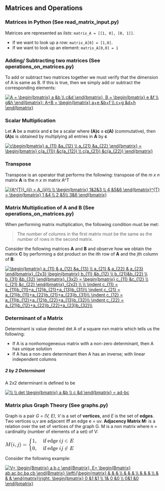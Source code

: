 ## Matrices and Operations

### Matrices in Python (See read_matrix_input.py)
Matrices are represented as _lists_:
`matrix_A = [[1, 0], [0, 1]]`.
* If we want to look up a row: `matrix_A[0] = [1,0]`.
* If we want to look up an element: `matrix_A[0,0] = 1 `


### Adding/ Subtracting two matrices (See operations_on_matrices.py)

To add or subtract two matrices together we must verify that the dimension of A is same as B. If this is true, then we simply add or subtract the corresponding elements:

<a href="https://www.codecogs.com/eqnedit.php?latex=A&space;=&space;\begin{bmatrix}&space;a&space;&b&space;\\&space;c&d&space;\end{bmatrix},&space;B&space;=&space;\begin{bmatrix}&space;e&space;&f&space;\\&space;g&h&space;\end{bmatrix}:&space;A&plus;B&space;=&space;\begin{bmatrix}&space;a&plus;e&space;&b&plus;f&space;\\&space;c&plus;g&space;&d&plus;h&space;\end{bmatrix}" target="_blank"><img src="https://latex.codecogs.com/gif.latex?A&space;=&space;\begin{bmatrix}&space;a&space;&b&space;\\&space;c&d&space;\end{bmatrix},&space;B&space;=&space;\begin{bmatrix}&space;e&space;&f&space;\\&space;g&h&space;\end{bmatrix}:&space;A&plus;B&space;=&space;\begin{bmatrix}&space;a&plus;e&space;&b&plus;f&space;\\&space;c&plus;g&space;&d&plus;h&space;\end{bmatrix}" title="A = \begin{bmatrix} a &b \\ c&d \end{bmatrix}, B = \begin{bmatrix} e &f \\ g&h \end{bmatrix}: A+B = \begin{bmatrix} a+e &b+f \\ c+g &d+h \end{bmatrix}" /></a>

### Scalar Multiplication

Let **A** be a matrix and **c** be a scalar where **(A)c = c(A)** (commutative), then **(A)c** is obtained by multiplying all entries in **A** by **c**

<a href="https://www.codecogs.com/eqnedit.php?latex=c\begin{bmatrix}&space;a_{11}&space;&a_{12}&space;\\&space;a_{21}&space;&a_{22}&space;\end{bmatrix}&space;=&space;\begin{bmatrix}&space;c(a_{11})&space;&c(a_{12})&space;\\&space;c(a_{21})&space;&c(a_{22})&space;\end{bmatrix}" target="_blank"><img src="https://latex.codecogs.com/gif.latex?c\begin{bmatrix}&space;a_{11}&space;&a_{12}&space;\\&space;a_{21}&space;&a_{22}&space;\end{bmatrix}&space;=&space;\begin{bmatrix}&space;c(a_{11})&space;&c(a_{12})&space;\\&space;c(a_{21})&space;&c(a_{22})&space;\end{bmatrix}" title="c\begin{bmatrix} a_{11} &a_{12} \\ a_{21} &a_{22} \end{bmatrix} = \begin{bmatrix} c(a_{11}) &c(a_{12}) \\ c(a_{21}) &c(a_{22}) \end{bmatrix}" /></a>


### Transpose

Transpose is an operator that performs the following: transpose of the _m x n_ matrix **A** is the _n x m_ matrix A^T

<a href="https://www.codecogs.com/eqnedit.php?latex=(A^{T})_{ij}&space;=&space;A_{ji}\\&space;\\&space;\begin{bmatrix}&space;1&2&3&space;\\&space;4&space;&5&6&space;\end{bmatrix}^{T}&space;=&space;\begin{bmatrix}&space;1&space;&4&space;\\&space;2&space;&5\\&space;3&6&space;\end{bmatrix}" target="_blank"><img src="https://latex.codecogs.com/gif.latex?(A^{T})_{ij}&space;=&space;A_{ji}\\&space;\\&space;\begin{bmatrix}&space;1&2&3&space;\\&space;4&space;&5&6&space;\end{bmatrix}^{T}&space;=&space;\begin{bmatrix}&space;1&space;&4&space;\\&space;2&space;&5\\&space;3&6&space;\end{bmatrix}" title="(A^{T})_{ij} = A_{ji}\\ \\ \begin{bmatrix} 1&2&3 \\ 4 &5&6 \end{bmatrix}^{T} = \begin{bmatrix} 1 &4 \\ 2 &5\\ 3&6 \end{bmatrix}" /></a>


### Matrix Multiplication of A and B (See operations_on_matrices.py)

When performing matrix multiplication, the following condition must be met:
> The number of columns in the first matrix must be the same as the number of rows in the second matrix.

Consider the following matrices **A** and **B** and observe how we obtain the matrix **C** by performing a dot product on the ith row of **A** and the jth column of **B**:


<a href="https://www.codecogs.com/eqnedit.php?latex=\begin{bmatrix}&space;a_{11}&space;&&space;a_{12}&space;&a_{13}&space;\\&space;a_{21}&space;&&space;a_{22}&space;&&space;a_{23}&space;\end{bmatrix}_{2x3}&space;\begin{bmatrix}&space;b_{11}&space;&b_{12}&space;\\&space;b_{21}&b_{22}&space;\\&space;b_{31}&space;&b_{32}&space;\end{bmatrix}_{3x2}&space;=&space;\begin{bmatrix}&space;c_{11}&space;&c_{12}&space;\\&space;c_{21}&space;&c_{22}&space;\end{bmatrix}_{2x2}&space;\\&space;\\&space;\indent&space;c_{11}&space;=&space;a_{11}b_{11}&plus;a_{12}b_{21}&plus;a_{13}b_{31}\\&space;\indent&space;c_{21}&space;=&space;a_{21}b_{11}&plus;a_{22}b_{21}&plus;a_{23}b_{31}\\&space;\indent&space;c_{12}&space;=&space;a_{11}b_{12}&plus;a_{12}b_{22}&plus;a_{13}b_{32}\\&space;\indent&space;c_{22}&space;=&space;a_{21}b_{12}&plus;a_{22}b_{22}&plus;a_{23}b_{32}\\" target="_blank"><img src="https://latex.codecogs.com/gif.latex?\begin{bmatrix}&space;a_{11}&space;&&space;a_{12}&space;&a_{13}&space;\\&space;a_{21}&space;&&space;a_{22}&space;&&space;a_{23}&space;\end{bmatrix}_{2x3}&space;\begin{bmatrix}&space;b_{11}&space;&b_{12}&space;\\&space;b_{21}&b_{22}&space;\\&space;b_{31}&space;&b_{32}&space;\end{bmatrix}_{3x2}&space;=&space;\begin{bmatrix}&space;c_{11}&space;&c_{12}&space;\\&space;c_{21}&space;&c_{22}&space;\end{bmatrix}_{2x2}&space;\\&space;\\&space;\indent&space;c_{11}&space;=&space;a_{11}b_{11}&plus;a_{12}b_{21}&plus;a_{13}b_{31}\\&space;\indent&space;c_{21}&space;=&space;a_{21}b_{11}&plus;a_{22}b_{21}&plus;a_{23}b_{31}\\&space;\indent&space;c_{12}&space;=&space;a_{11}b_{12}&plus;a_{12}b_{22}&plus;a_{13}b_{32}\\&space;\indent&space;c_{22}&space;=&space;a_{21}b_{12}&plus;a_{22}b_{22}&plus;a_{23}b_{32}\\" title="\begin{bmatrix} a_{11} & a_{12} &a_{13} \\ a_{21} & a_{22} & a_{23} \end{bmatrix}_{2x3} \begin{bmatrix} b_{11} &b_{12} \\ b_{21}&b_{22} \\ b_{31} &b_{32} \end{bmatrix}_{3x2} = \begin{bmatrix} c_{11} &c_{12} \\ c_{21} &c_{22} \end{bmatrix}_{2x2} \\ \\ \indent c_{11} = a_{11}b_{11}+a_{12}b_{21}+a_{13}b_{31}\\ \indent c_{21} = a_{21}b_{11}+a_{22}b_{21}+a_{23}b_{31}\\ \indent c_{12} = a_{11}b_{12}+a_{12}b_{22}+a_{13}b_{32}\\ \indent c_{22} = a_{21}b_{12}+a_{22}b_{22}+a_{23}b_{32}\\" /></a>

### Determinant of a Matrix

Determinant is value denoted det A of a square nxn matrix which tells us the following:
* If A is a nonhomogeneous matrix with a non-zero determinant, then A has unique solution
* If A has a non-zero determinant then A has an inverse; with linear independent columns

##### 2 by 2 Determinant 

A 2x2 determinant is defined to be

<a href="https://www.codecogs.com/eqnedit.php?latex=\\&space;\\&space;det&space;\begin{bmatrix}&space;a&space;&b&space;\\&space;c&space;&d&space;\end{bmatrix}&space;=&space;ad-bc" target="_blank"><img src="https://latex.codecogs.com/gif.latex?\\&space;\\&space;det&space;\begin{bmatrix}&space;a&space;&b&space;\\&space;c&space;&d&space;\end{bmatrix}&space;=&space;ad-bc" title="\\ \\ det \begin{bmatrix} a &b \\ c &d \end{bmatrix} = ad-bc" /></a>

### Matrix plus Graph Theory (See graphs.py)

Graph is a pair _G = (V, E)_, _V_ is a set of **vertices**, and _E_ is the set of **edges**. Two vertices u,v are adjacent iff an edge e = uv.
**Adjacency Matrix M:** is a relation over the set of vertices of the graph G. M is a nxn matrix where n = cardinality (number of elements of a set) of V:

<svg xmlns="http://www.w3.org/2000/svg" width="29.217ex" height="5.43ex" role="img" focusable="false" viewBox="0 -1450 12913.8 2400" style="vertical-align: -2.149ex;"><g stroke="currentColor" fill="currentColor" stroke-width="0" transform="matrix(1 0 0 -1 0 0)"><g data-mml-node="math"><g data-mml-node="mi"><path data-c="4D" d="M289 629Q289 635 232 637Q208 637 201 638T194 648Q194 649 196 659Q197 662 198 666T199 671T201 676T203 679T207 681T212 683T220 683T232 684Q238 684 262 684T307 683Q386 683 398 683T414 678Q415 674 451 396L487 117L510 154Q534 190 574 254T662 394Q837 673 839 675Q840 676 842 678T846 681L852 683H948Q965 683 988 683T1017 684Q1051 684 1051 673Q1051 668 1048 656T1045 643Q1041 637 1008 637Q968 636 957 634T939 623Q936 618 867 340T797 59Q797 55 798 54T805 50T822 48T855 46H886Q892 37 892 35Q892 19 885 5Q880 0 869 0Q864 0 828 1T736 2Q675 2 644 2T609 1Q592 1 592 11Q592 13 594 25Q598 41 602 43T625 46Q652 46 685 49Q699 52 704 61Q706 65 742 207T813 490T848 631L654 322Q458 10 453 5Q451 4 449 3Q444 0 433 0Q418 0 415 7Q413 11 374 317L335 624L267 354Q200 88 200 79Q206 46 272 46H282Q288 41 289 37T286 19Q282 3 278 1Q274 0 267 0Q265 0 255 0T221 1T157 2Q127 2 95 1T58 0Q43 0 39 2T35 11Q35 13 38 25T43 40Q45 46 65 46Q135 46 154 86Q158 92 223 354T289 629Z"></path></g><g data-mml-node="mo" transform="translate(1051, 0)"><path data-c="28" d="M94 250Q94 319 104 381T127 488T164 576T202 643T244 695T277 729T302 750H315H319Q333 750 333 741Q333 738 316 720T275 667T226 581T184 443T167 250T184 58T225 -81T274 -167T316 -220T333 -241Q333 -250 318 -250H315H302L274 -226Q180 -141 137 -14T94 250Z"></path></g><g data-mml-node="mi" transform="translate(1440, 0)"><path data-c="69" d="M184 600Q184 624 203 642T247 661Q265 661 277 649T290 619Q290 596 270 577T226 557Q211 557 198 567T184 600ZM21 287Q21 295 30 318T54 369T98 420T158 442Q197 442 223 419T250 357Q250 340 236 301T196 196T154 83Q149 61 149 51Q149 26 166 26Q175 26 185 29T208 43T235 78T260 137Q263 149 265 151T282 153Q302 153 302 143Q302 135 293 112T268 61T223 11T161 -11Q129 -11 102 10T74 74Q74 91 79 106T122 220Q160 321 166 341T173 380Q173 404 156 404H154Q124 404 99 371T61 287Q60 286 59 284T58 281T56 279T53 278T49 278T41 278H27Q21 284 21 287Z"></path></g><g data-mml-node="mo" transform="translate(1785, 0)"><path data-c="2C" d="M78 35T78 60T94 103T137 121Q165 121 187 96T210 8Q210 -27 201 -60T180 -117T154 -158T130 -185T117 -194Q113 -194 104 -185T95 -172Q95 -168 106 -156T131 -126T157 -76T173 -3V9L172 8Q170 7 167 6T161 3T152 1T140 0Q113 0 96 17Z"></path></g><g data-mml-node="mi" transform="translate(2229.7, 0)"><path data-c="6A" d="M297 596Q297 627 318 644T361 661Q378 661 389 651T403 623Q403 595 384 576T340 557Q322 557 310 567T297 596ZM288 376Q288 405 262 405Q240 405 220 393T185 362T161 325T144 293L137 279Q135 278 121 278H107Q101 284 101 286T105 299Q126 348 164 391T252 441Q253 441 260 441T272 442Q296 441 316 432Q341 418 354 401T367 348V332L318 133Q267 -67 264 -75Q246 -125 194 -164T75 -204Q25 -204 7 -183T-12 -137Q-12 -110 7 -91T53 -71Q70 -71 82 -81T95 -112Q95 -148 63 -167Q69 -168 77 -168Q111 -168 139 -140T182 -74L193 -32Q204 11 219 72T251 197T278 308T289 365Q289 372 288 376Z"></path></g><g data-mml-node="mo" transform="translate(2641.7, 0)"><path data-c="29" d="M60 749L64 750Q69 750 74 750H86L114 726Q208 641 251 514T294 250Q294 182 284 119T261 12T224 -76T186 -143T145 -194T113 -227T90 -246Q87 -249 86 -250H74Q66 -250 63 -250T58 -247T55 -238Q56 -237 66 -225Q221 -64 221 250T66 725Q56 737 55 738Q55 746 60 749Z"></path></g><g data-mml-node="mo" transform="translate(3308.4, 0)"><path data-c="3D" d="M56 347Q56 360 70 367H707Q722 359 722 347Q722 336 708 328L390 327H72Q56 332 56 347ZM56 153Q56 168 72 173H708Q722 163 722 153Q722 140 707 133H70Q56 140 56 153Z"></path></g><g data-mml-node="mrow" transform="translate(4364.2, 0)"><g data-mml-node="mo"><path data-c="7B" d="M618 -943L612 -949H582L568 -943Q472 -903 411 -841T332 -703Q327 -682 327 -653T325 -350Q324 -28 323 -18Q317 24 301 61T264 124T221 171T179 205T147 225T132 234Q130 238 130 250Q130 255 130 258T131 264T132 267T134 269T139 272T144 275Q207 308 256 367Q310 436 323 519Q324 529 325 851Q326 1124 326 1154T332 1205Q369 1358 566 1443L582 1450H612L618 1444V1429Q618 1413 616 1411L608 1406Q599 1402 585 1393T552 1372T515 1343T479 1305T449 1257T429 1200Q425 1180 425 1152T423 851Q422 579 422 549T416 498Q407 459 388 424T346 364T297 318T250 284T214 264T197 254L188 251L205 242Q290 200 345 138T416 3Q421 -18 421 -48T423 -349Q423 -397 423 -472Q424 -677 428 -694Q429 -697 429 -699Q434 -722 443 -743T465 -782T491 -816T519 -845T548 -868T574 -886T595 -899T610 -908L616 -910Q618 -912 618 -928V-943Z"></path></g><g data-mml-node="mtable" transform="translate(750, 0)"><g data-mml-node="mtr" transform="translate(0, 700)"><g data-mml-node="mtd"><g data-mml-node="mn"><path data-c="31" d="M213 578L200 573Q186 568 160 563T102 556H83V602H102Q149 604 189 617T245 641T273 663Q275 666 285 666Q294 666 302 660V361L303 61Q310 54 315 52T339 48T401 46H427V0H416Q395 3 257 3Q121 3 100 0H88V46H114Q136 46 152 46T177 47T193 50T201 52T207 57T213 61V578Z"></path></g><g data-mml-node="mo" transform="translate(500, 0)"><path data-c="2C" d="M78 35T78 60T94 103T137 121Q165 121 187 96T210 8Q210 -27 201 -60T180 -117T154 -158T130 -185T117 -194Q113 -194 104 -185T95 -172Q95 -168 106 -156T131 -126T157 -76T173 -3V9L172 8Q170 7 167 6T161 3T152 1T140 0Q113 0 96 17Z"></path></g></g><g data-mml-node="mtd" transform="translate(1778, 0)"><g data-mml-node="mtext"><path data-c="A0" d=""></path><path data-c="69" d="M69 609Q69 637 87 653T131 669Q154 667 171 652T188 609Q188 579 171 564T129 549Q104 549 87 564T69 609ZM247 0Q232 3 143 3Q132 3 106 3T56 1L34 0H26V46H42Q70 46 91 49Q100 53 102 60T104 102V205V293Q104 345 102 359T88 378Q74 385 41 385H30V408Q30 431 32 431L42 432Q52 433 70 434T106 436Q123 437 142 438T171 441T182 442H185V62Q190 52 197 50T232 46H255V0H247Z" transform="translate(250, 0)"></path><path data-c="66" d="M273 0Q255 3 146 3Q43 3 34 0H26V46H42Q70 46 91 49Q99 52 103 60Q104 62 104 224V385H33V431H104V497L105 564L107 574Q126 639 171 668T266 704Q267 704 275 704T289 705Q330 702 351 679T372 627Q372 604 358 590T321 576T284 590T270 627Q270 647 288 667H284Q280 668 273 668Q245 668 223 647T189 592Q183 572 182 497V431H293V385H185V225Q185 63 186 61T189 57T194 54T199 51T206 49T213 48T222 47T231 47T241 46T251 46H282V0H273Z" transform="translate(528, 0)"></path><path data-c="20" d="" transform="translate(834, 0)"></path><path data-c="65" d="M28 218Q28 273 48 318T98 391T163 433T229 448Q282 448 320 430T378 380T406 316T415 245Q415 238 408 231H126V216Q126 68 226 36Q246 30 270 30Q312 30 342 62Q359 79 369 104L379 128Q382 131 395 131H398Q415 131 415 121Q415 117 412 108Q393 53 349 21T250 -11Q155 -11 92 58T28 218ZM333 275Q322 403 238 411H236Q228 411 220 410T195 402T166 381T143 340T127 274V267H333V275Z" transform="translate(1084, 0)"></path><path data-c="64" d="M376 495Q376 511 376 535T377 568Q377 613 367 624T316 637H298V660Q298 683 300 683L310 684Q320 685 339 686T376 688Q393 689 413 690T443 693T454 694H457V390Q457 84 458 81Q461 61 472 55T517 46H535V0Q533 0 459 -5T380 -11H373V44L365 37Q307 -11 235 -11Q158 -11 96 50T34 215Q34 315 97 378T244 442Q319 442 376 393V495ZM373 342Q328 405 260 405Q211 405 173 369Q146 341 139 305T131 211Q131 155 138 120T173 59Q203 26 251 26Q322 26 373 103V342Z" transform="translate(1528, 0)"></path><path data-c="67" d="M329 409Q373 453 429 453Q459 453 472 434T485 396Q485 382 476 371T449 360Q416 360 412 390Q410 404 415 411Q415 412 416 414V415Q388 412 363 393Q355 388 355 386Q355 385 359 381T368 369T379 351T388 325T392 292Q392 230 343 187T222 143Q172 143 123 171Q112 153 112 133Q112 98 138 81Q147 75 155 75T227 73Q311 72 335 67Q396 58 431 26Q470 -13 470 -72Q470 -139 392 -175Q332 -206 250 -206Q167 -206 107 -175Q29 -140 29 -75Q29 -39 50 -15T92 18L103 24Q67 55 67 108Q67 155 96 193Q52 237 52 292Q52 355 102 398T223 442Q274 442 318 416L329 409ZM299 343Q294 371 273 387T221 404Q192 404 171 388T145 343Q142 326 142 292Q142 248 149 227T179 192Q196 182 222 182Q244 182 260 189T283 207T294 227T299 242Q302 258 302 292T299 343ZM403 -75Q403 -50 389 -34T348 -11T299 -2T245 0H218Q151 0 138 -6Q118 -15 107 -34T95 -74Q95 -84 101 -97T122 -127T170 -155T250 -167Q319 -167 361 -139T403 -75Z" transform="translate(2084, 0)"></path><path data-c="65" d="M28 218Q28 273 48 318T98 391T163 433T229 448Q282 448 320 430T378 380T406 316T415 245Q415 238 408 231H126V216Q126 68 226 36Q246 30 270 30Q312 30 342 62Q359 79 369 104L379 128Q382 131 395 131H398Q415 131 415 121Q415 117 412 108Q393 53 349 21T250 -11Q155 -11 92 58T28 218ZM333 275Q322 403 238 411H236Q228 411 220 410T195 402T166 381T143 340T127 274V267H333V275Z" transform="translate(2584, 0)"></path><path data-c="A0" d="" transform="translate(3028, 0)"></path></g><g data-mml-node="mi" transform="translate(3278, 0)"><path data-c="69" d="M184 600Q184 624 203 642T247 661Q265 661 277 649T290 619Q290 596 270 577T226 557Q211 557 198 567T184 600ZM21 287Q21 295 30 318T54 369T98 420T158 442Q197 442 223 419T250 357Q250 340 236 301T196 196T154 83Q149 61 149 51Q149 26 166 26Q175 26 185 29T208 43T235 78T260 137Q263 149 265 151T282 153Q302 153 302 143Q302 135 293 112T268 61T223 11T161 -11Q129 -11 102 10T74 74Q74 91 79 106T122 220Q160 321 166 341T173 380Q173 404 156 404H154Q124 404 99 371T61 287Q60 286 59 284T58 281T56 279T53 278T49 278T41 278H27Q21 284 21 287Z"></path></g><g data-mml-node="mi" transform="translate(3623, 0)"><path data-c="6A" d="M297 596Q297 627 318 644T361 661Q378 661 389 651T403 623Q403 595 384 576T340 557Q322 557 310 567T297 596ZM288 376Q288 405 262 405Q240 405 220 393T185 362T161 325T144 293L137 279Q135 278 121 278H107Q101 284 101 286T105 299Q126 348 164 391T252 441Q253 441 260 441T272 442Q296 441 316 432Q341 418 354 401T367 348V332L318 133Q267 -67 264 -75Q246 -125 194 -164T75 -204Q25 -204 7 -183T-12 -137Q-12 -110 7 -91T53 -71Q70 -71 82 -81T95 -112Q95 -148 63 -167Q69 -168 77 -168Q111 -168 139 -140T182 -74L193 -32Q204 11 219 72T251 197T278 308T289 365Q289 372 288 376Z"></path></g><g data-mml-node="mo" transform="translate(4312.8, 0)"><path data-c="2208" d="M84 250Q84 372 166 450T360 539Q361 539 377 539T419 540T469 540H568Q583 532 583 520Q583 511 570 501L466 500Q355 499 329 494Q280 482 242 458T183 409T147 354T129 306T124 272V270H568Q583 262 583 250T568 230H124V228Q124 207 134 177T167 112T231 48T328 7Q355 1 466 0H570Q583 -10 583 -20Q583 -32 568 -40H471Q464 -40 446 -40T417 -41Q262 -41 172 45Q84 127 84 250Z"></path></g><g data-mml-node="mi" transform="translate(5257.6, 0)"><path data-c="45" d="M492 213Q472 213 472 226Q472 230 477 250T482 285Q482 316 461 323T364 330H312Q311 328 277 192T243 52Q243 48 254 48T334 46Q428 46 458 48T518 61Q567 77 599 117T670 248Q680 270 683 272Q690 274 698 274Q718 274 718 261Q613 7 608 2Q605 0 322 0H133Q31 0 31 11Q31 13 34 25Q38 41 42 43T65 46Q92 46 125 49Q139 52 144 61Q146 66 215 342T285 622Q285 629 281 629Q273 632 228 634H197Q191 640 191 642T193 659Q197 676 203 680H757Q764 676 764 669Q764 664 751 557T737 447Q735 440 717 440H705Q698 445 698 453L701 476Q704 500 704 528Q704 558 697 578T678 609T643 625T596 632T532 634H485Q397 633 392 631Q388 629 386 622Q385 619 355 499T324 377Q347 376 372 376H398Q464 376 489 391T534 472Q538 488 540 490T557 493Q562 493 565 493T570 492T572 491T574 487T577 483L544 351Q511 218 508 216Q505 213 492 213Z"></path></g></g></g><g data-mml-node="mtr" transform="translate(0, -700)"><g data-mml-node="mtd"><g data-mml-node="mn"><path data-c="30" d="M96 585Q152 666 249 666Q297 666 345 640T423 548Q460 465 460 320Q460 165 417 83Q397 41 362 16T301 -15T250 -22Q224 -22 198 -16T137 16T82 83Q39 165 39 320Q39 494 96 585ZM321 597Q291 629 250 629Q208 629 178 597Q153 571 145 525T137 333Q137 175 145 125T181 46Q209 16 250 16Q290 16 318 46Q347 76 354 130T362 333Q362 478 354 524T321 597Z"></path></g><g data-mml-node="mo" transform="translate(500, 0)"><path data-c="2C" d="M78 35T78 60T94 103T137 121Q165 121 187 96T210 8Q210 -27 201 -60T180 -117T154 -158T130 -185T117 -194Q113 -194 104 -185T95 -172Q95 -168 106 -156T131 -126T157 -76T173 -3V9L172 8Q170 7 167 6T161 3T152 1T140 0Q113 0 96 17Z"></path></g></g><g data-mml-node="mtd" transform="translate(1778, 0)"><g data-mml-node="mtext"><path data-c="A0" d=""></path><path data-c="69" d="M69 609Q69 637 87 653T131 669Q154 667 171 652T188 609Q188 579 171 564T129 549Q104 549 87 564T69 609ZM247 0Q232 3 143 3Q132 3 106 3T56 1L34 0H26V46H42Q70 46 91 49Q100 53 102 60T104 102V205V293Q104 345 102 359T88 378Q74 385 41 385H30V408Q30 431 32 431L42 432Q52 433 70 434T106 436Q123 437 142 438T171 441T182 442H185V62Q190 52 197 50T232 46H255V0H247Z" transform="translate(250, 0)"></path><path data-c="66" d="M273 0Q255 3 146 3Q43 3 34 0H26V46H42Q70 46 91 49Q99 52 103 60Q104 62 104 224V385H33V431H104V497L105 564L107 574Q126 639 171 668T266 704Q267 704 275 704T289 705Q330 702 351 679T372 627Q372 604 358 590T321 576T284 590T270 627Q270 647 288 667H284Q280 668 273 668Q245 668 223 647T189 592Q183 572 182 497V431H293V385H185V225Q185 63 186 61T189 57T194 54T199 51T206 49T213 48T222 47T231 47T241 46T251 46H282V0H273Z" transform="translate(528, 0)"></path><path data-c="20" d="" transform="translate(834, 0)"></path><path data-c="65" d="M28 218Q28 273 48 318T98 391T163 433T229 448Q282 448 320 430T378 380T406 316T415 245Q415 238 408 231H126V216Q126 68 226 36Q246 30 270 30Q312 30 342 62Q359 79 369 104L379 128Q382 131 395 131H398Q415 131 415 121Q415 117 412 108Q393 53 349 21T250 -11Q155 -11 92 58T28 218ZM333 275Q322 403 238 411H236Q228 411 220 410T195 402T166 381T143 340T127 274V267H333V275Z" transform="translate(1084, 0)"></path><path data-c="64" d="M376 495Q376 511 376 535T377 568Q377 613 367 624T316 637H298V660Q298 683 300 683L310 684Q320 685 339 686T376 688Q393 689 413 690T443 693T454 694H457V390Q457 84 458 81Q461 61 472 55T517 46H535V0Q533 0 459 -5T380 -11H373V44L365 37Q307 -11 235 -11Q158 -11 96 50T34 215Q34 315 97 378T244 442Q319 442 376 393V495ZM373 342Q328 405 260 405Q211 405 173 369Q146 341 139 305T131 211Q131 155 138 120T173 59Q203 26 251 26Q322 26 373 103V342Z" transform="translate(1528, 0)"></path><path data-c="67" d="M329 409Q373 453 429 453Q459 453 472 434T485 396Q485 382 476 371T449 360Q416 360 412 390Q410 404 415 411Q415 412 416 414V415Q388 412 363 393Q355 388 355 386Q355 385 359 381T368 369T379 351T388 325T392 292Q392 230 343 187T222 143Q172 143 123 171Q112 153 112 133Q112 98 138 81Q147 75 155 75T227 73Q311 72 335 67Q396 58 431 26Q470 -13 470 -72Q470 -139 392 -175Q332 -206 250 -206Q167 -206 107 -175Q29 -140 29 -75Q29 -39 50 -15T92 18L103 24Q67 55 67 108Q67 155 96 193Q52 237 52 292Q52 355 102 398T223 442Q274 442 318 416L329 409ZM299 343Q294 371 273 387T221 404Q192 404 171 388T145 343Q142 326 142 292Q142 248 149 227T179 192Q196 182 222 182Q244 182 260 189T283 207T294 227T299 242Q302 258 302 292T299 343ZM403 -75Q403 -50 389 -34T348 -11T299 -2T245 0H218Q151 0 138 -6Q118 -15 107 -34T95 -74Q95 -84 101 -97T122 -127T170 -155T250 -167Q319 -167 361 -139T403 -75Z" transform="translate(2084, 0)"></path><path data-c="65" d="M28 218Q28 273 48 318T98 391T163 433T229 448Q282 448 320 430T378 380T406 316T415 245Q415 238 408 231H126V216Q126 68 226 36Q246 30 270 30Q312 30 342 62Q359 79 369 104L379 128Q382 131 395 131H398Q415 131 415 121Q415 117 412 108Q393 53 349 21T250 -11Q155 -11 92 58T28 218ZM333 275Q322 403 238 411H236Q228 411 220 410T195 402T166 381T143 340T127 274V267H333V275Z" transform="translate(2584, 0)"></path><path data-c="A0" d="" transform="translate(3028, 0)"></path></g><g data-mml-node="mi" transform="translate(3278, 0)"><path data-c="69" d="M184 600Q184 624 203 642T247 661Q265 661 277 649T290 619Q290 596 270 577T226 557Q211 557 198 567T184 600ZM21 287Q21 295 30 318T54 369T98 420T158 442Q197 442 223 419T250 357Q250 340 236 301T196 196T154 83Q149 61 149 51Q149 26 166 26Q175 26 185 29T208 43T235 78T260 137Q263 149 265 151T282 153Q302 153 302 143Q302 135 293 112T268 61T223 11T161 -11Q129 -11 102 10T74 74Q74 91 79 106T122 220Q160 321 166 341T173 380Q173 404 156 404H154Q124 404 99 371T61 287Q60 286 59 284T58 281T56 279T53 278T49 278T41 278H27Q21 284 21 287Z"></path></g><g data-mml-node="mi" transform="translate(3623, 0)"><path data-c="6A" d="M297 596Q297 627 318 644T361 661Q378 661 389 651T403 623Q403 595 384 576T340 557Q322 557 310 567T297 596ZM288 376Q288 405 262 405Q240 405 220 393T185 362T161 325T144 293L137 279Q135 278 121 278H107Q101 284 101 286T105 299Q126 348 164 391T252 441Q253 441 260 441T272 442Q296 441 316 432Q341 418 354 401T367 348V332L318 133Q267 -67 264 -75Q246 -125 194 -164T75 -204Q25 -204 7 -183T-12 -137Q-12 -110 7 -91T53 -71Q70 -71 82 -81T95 -112Q95 -148 63 -167Q69 -168 77 -168Q111 -168 139 -140T182 -74L193 -32Q204 11 219 72T251 197T278 308T289 365Q289 372 288 376Z"></path></g><g data-mml-node="mo" transform="translate(4312.8, 0)"><path data-c="2209" d="M196 25Q84 109 84 250Q84 372 166 450T360 539Q361 539 375 539T413 540T460 540L547 707Q550 716 563 716Q570 716 575 712T581 703T583 696T505 540H568Q583 532 583 520Q583 511 570 501L484 500L366 270H568Q583 262 583 250T568 230H346L247 38Q284 16 328 7Q355 1 466 0H570Q583 -10 583 -20Q583 -32 568 -40H471Q464 -40 447 -40T419 -41Q304 -41 228 3Q117 -211 115 -212Q111 -215 104 -215T92 -212T86 -204T84 -197Q84 -190 89 -183L196 25ZM214 61L301 230H124V228Q124 196 147 147T214 61ZM321 270L440 500Q353 499 329 494Q280 482 242 458T183 409T147 354T129 306T124 272V270H321Z"></path></g><g data-mml-node="mi" transform="translate(5257.6, 0)"><path data-c="45" d="M492 213Q472 213 472 226Q472 230 477 250T482 285Q482 316 461 323T364 330H312Q311 328 277 192T243 52Q243 48 254 48T334 46Q428 46 458 48T518 61Q567 77 599 117T670 248Q680 270 683 272Q690 274 698 274Q718 274 718 261Q613 7 608 2Q605 0 322 0H133Q31 0 31 11Q31 13 34 25Q38 41 42 43T65 46Q92 46 125 49Q139 52 144 61Q146 66 215 342T285 622Q285 629 281 629Q273 632 228 634H197Q191 640 191 642T193 659Q197 676 203 680H757Q764 676 764 669Q764 664 751 557T737 447Q735 440 717 440H705Q698 445 698 453L701 476Q704 500 704 528Q704 558 697 578T678 609T643 625T596 632T532 634H485Q397 633 392 631Q388 629 386 622Q385 619 355 499T324 377Q347 376 372 376H398Q464 376 489 391T534 472Q538 488 540 490T557 493Q562 493 565 493T570 492T572 491T574 487T577 483L544 351Q511 218 508 216Q505 213 492 213Z"></path></g></g></g></g><g data-mml-node="mo" transform="translate(8549.6, 0)"></g></g></g></g></svg>

Consider the following example:

<a href="https://www.codecogs.com/eqnedit.php?latex=V=&space;\begin{Bmatrix}&space;a,b,c&space;\end{Bmatrix},&space;E=&space;\begin{Bmatrix}&space;ab,ac,bc,ba,cb&space;\end{Bmatrix}&space;\left\{\begin{matrix}&space;&&space;&&space;&&space;\\&space;&&space;&&space;&&space;\\&space;&&space;&&space;&&space;\\&space;&&space;&&space;&&space;\end{matrix}\right.&space;\begin{bmatrix}&space;0&space;&1&space;&1&space;\\&space;1&&space;0&space;&0&space;\\&space;0&1&space;&0&space;\end{bmatrix}" target="_blank"><img src="https://latex.codecogs.com/gif.latex?V=&space;\begin{Bmatrix}&space;a,b,c&space;\end{Bmatrix},&space;E=&space;\begin{Bmatrix}&space;ab,ac,bc,ba,cb&space;\end{Bmatrix}&space;\left\{\begin{matrix}&space;&&space;&&space;&&space;\\&space;&&space;&&space;&&space;\\&space;&&space;&&space;&&space;\\&space;&&space;&&space;&&space;\end{matrix}\right.&space;\begin{bmatrix}&space;0&space;&1&space;&1&space;\\&space;1&&space;0&space;&0&space;\\&space;0&1&space;&0&space;\end{bmatrix}" title="V= \begin{Bmatrix} a,b,c \end{Bmatrix}, E= \begin{Bmatrix} ab,ac,bc,ba,cb \end{Bmatrix} \left\{\begin{matrix} & & & \\ & & & \\ & & & \\ & & & \end{matrix}\right. \begin{bmatrix} 0 &1 &1 \\ 1& 0 &0 \\ 0&1 &0 \end{bmatrix}" /></a>




